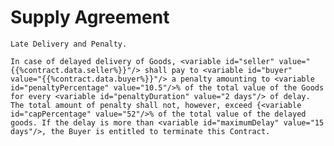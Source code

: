 Supply Agreement
====

``` <clause src="ap:///minilatedeliveryandpenalty-payment@0.4.0#fb960d02f929b32b0ea4488cbd8b3b145a95ebcd7567665bf09853c3e3a5be1d" clauseId="mldpp1"/>
Late Delivery and Penalty.

In case of delayed delivery of Goods, <variable id="seller" value="{{%contract.data.seller%}}"/> shall pay to <variable id="buyer" value="{{%contract.data.buyer%}}"/> a penalty amounting to <variable id="penaltyPercentage" value="10.5"/>% of the total value of the Goods for every <variable id="penaltyDuration" value="2 days"/> of delay. The total amount of penalty shall not, however, exceed {<variable id="capPercentage" value="52"/>% of the total value of the delayed goods. If the delay is more than <variable id="maximumDelay" value="15 days"/>, the Buyer is entitled to terminate this Contract.
```